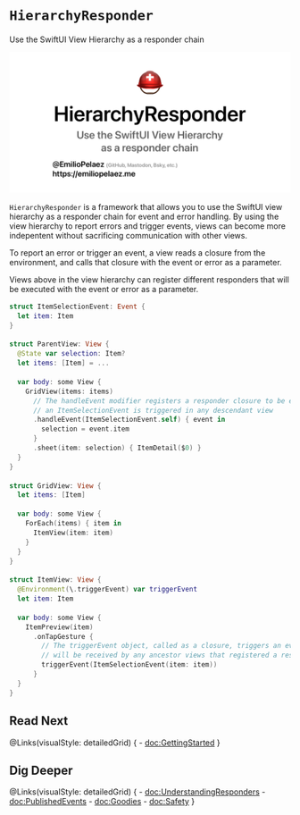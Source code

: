 # ``HierarchyResponder``

Use the SwiftUI View Hierarchy as a responder chain

![Image Banner](SocialImage.png)

`HierarchyResponder` is a framework that allows you to use the SwiftUI view hierarchy as a responder chain for event and error handling. By using the view hierarchy to report errors and trigger events, views can become more indepentent without sacrificing communication with other views.

To report an error or trigger an event, a view reads a closure from the environment, and calls that closure with the event or error as a parameter.

Views above in the view hierarchy can register different responders that will be executed with the event or error as a parameter.

```swift
struct ItemSelectionEvent: Event {
  let item: Item
}

struct ParentView: View {
  @State var selection: Item?
  let items: [Item] = ...
  
  var body: some View {
    GridView(items: items)
      // The handleEvent modifier registers a responder closure to be executed when
      // an ItemSelectionEvent is triggered in any descendant view
      .handleEvent(ItemSelectionEvent.self) { event in
        selection = event.item
      }
      .sheet(item: selection) { ItemDetail($0) }
  }
}

struct GridView: View {
  let items: [Item]
  
  var body: some View {
    ForEach(items) { item in
      ItemView(item: item)
    }
  }
}

struct ItemView: View {
  @Environment(\.triggerEvent) var triggerEvent
  let item: Item
  
  var body: some View {
    ItemPreview(item)
      .onTapGesture {
        // The triggerEvent object, called as a closure, triggers an event which
        // will be received by any ancestor views that registered a responder
        triggerEvent(ItemSelectionEvent(item: item))
      }
  }
}
```

## Read Next

@Links(visualStyle: detailedGrid) {
	- <doc:GettingStarted>
}

## Dig Deeper

@Links(visualStyle: detailedGrid) {
	- <doc:UnderstandingResponders>
	- <doc:PublishedEvents>
	- <doc:Goodies>
	- <doc:Safety>
}
